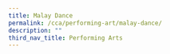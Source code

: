 ```yaml
---
title: Malay Dance
permalink: /cca/performing-art/malay-dance/
description: ""
third_nav_title: Performing Arts
---
```

